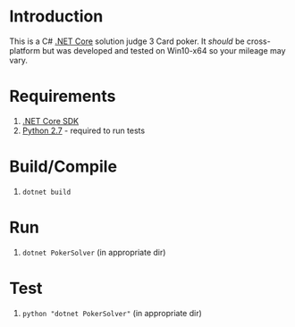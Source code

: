 # Introduction

This is a C# [.NET Core](https://github.com/dotnet/core) solution judge 3 Card poker. It _should_ be cross-platform but was developed and tested on Win10-x64 so your mileage may vary.

# Requirements
1. [.NET Core SDK](https://www.microsoft.com/net/download/core)
2. [Python 2.7](https://www.python.org/downloads/) - required to run tests

# Build/Compile
1. `dotnet build`

# Run
1. `dotnet PokerSolver` (in appropriate dir)

# Test
1. `python "dotnet PokerSolver"` (in appropriate dir)

